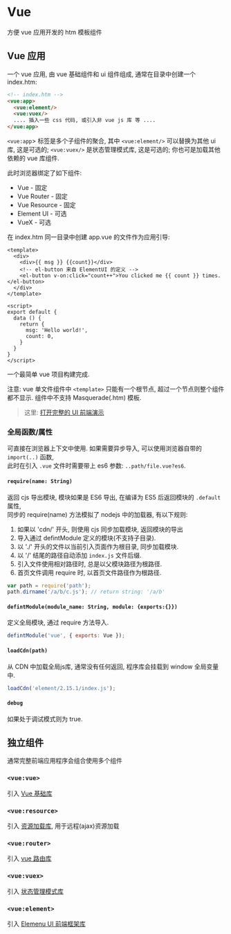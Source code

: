 # Vue

方便 vue 应用开发的 htm 模板组件


## Vue 应用

一个 vue 应用, 由 vue 基础组件和 ui 组件组成,
通常在目录中创建一个 index.htm:

```html
<!-- index.htm -->
<vue:app>
  <vue:element/>
  <vue:vuex/>
  .... 插入一些 css 代码, 或引入非 vue js 库 等 ....
</vue:app>
```

`<vue:app`> 标签是多个子组件的聚合, 其中 `<vue:element/>` 可以替换为其他 ui 库, 这是可选的;
`<vue:vuex/>` 是状态管理模式库, 这是可选的; 你也可是加载其他依赖的 vue 库组件.

此时浏览器绑定了如下组件:

* Vue - 固定
* Vue Router - 固定
* Vue Resource - 固定
* Element UI - 可选
* VueX - 可选

在 index.htm 同一目录中创建 app.vue 的文件作为应用引导:

```vue
<template>
  <div>
    <div>{{ msg }} {{count}}</div>
    <!-- el-button 来自 ElementUI 的定义 -->
    <el-button v-on:click="count++">You clicked me {{ count }} times.</el-button> 
  </div>
</template>

<script>
export default {
  data () {
    return {
      msg: 'Hello world!',
      count: 0,
    }
  }
}
</script>
```

一个最简单 vue 项目构建完成.  

注意: vue 单文件组件中 `<template>` 只能有一个根节点, 超过一个节点则整个组件都不显示. 
组件中不支持 Masquerade(.htm) 模板.

> 这里: [打开完整的 UI 前端演示](../../t/paas/modern-ui/index.htm)


### 全局函数/属性

可直接在浏览器上下文中使用.
如果需要异步导入, 可以使用浏览器自带的 `import(..)` 函数,   
此时在引入 `.vue` 文件时需要带上 es6 参数: `..path/file.vue?es6`.


#### `require(name: String)`

返回 cjs 导出模块, 模块如果是 ES6 导出, 在编译为 ES5 后返回模块的 `.default` 属性,  
同步的 require(name) 方法模拟了 nodejs 中的加载器, 有以下规则:

1. 如果以 'cdn/' 开头, 则使用 cjs 同步加载模块, 返回模块的导出
2. 导入通过 defintModule 定义的模块(不支持子目录).
3. 以 './' 开头的文件以当前引入页面作为根目录, 同步加载模块.
4. 以 '/' 结尾的路径自动添加 `index.js` 文件后缀.
5. 引入文件使用相对路径时, 总是以父模块路径为根路径.
6. 首页文件调用 require 时, 以首页文件路径作为根路径.

```js
var path = require('path');
path.dirname('/a/b/c.js'); // return string: '/a/b'
```
 

#### `defintModule(module_name: String, module: {exports:{}})`

定义全局模块, 通过 require 方法导入.

```js
defintModule('vue', { exports: Vue });
```


#### `loadCdn(path)`

从 CDN 中加载全局js库, 通常没有任何返回, 程序库会挂载到 window 全局变量中.

```js
loadCdn('element/2.15.1/index.js');
```


#### `debug`

如果处于调试模式则为 true.


## 独立组件

通常完整前端应用程序会组合使用多个组件


### `<vue:vue>`

引入 [Vue 基础库](https://cn.vuejs.org/v2/guide/index.html)

### `<vue:resource>`

引入 [资源加载库](https://github.com/pagekit/vue-resource/blob/develop/docs/api.md), 用于远程(ajax)资源加载

### `<vue:router>`

引入 [vue 路由库](https://router.vuejs.org/zh/guide/)

### `<vue:vuex>`

引入 [状态管理模式库](https://vuex.vuejs.org/)

### `<vue:element>`

引入 [Elemenu UI 前端框架库](https://element.eleme.io/#/zh-CN)